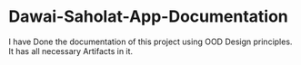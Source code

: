 # Dawai-Saholat-App-Documentation
I have Done the documentation of this project using OOD Design principles. It has all necessary Artifacts in it.

